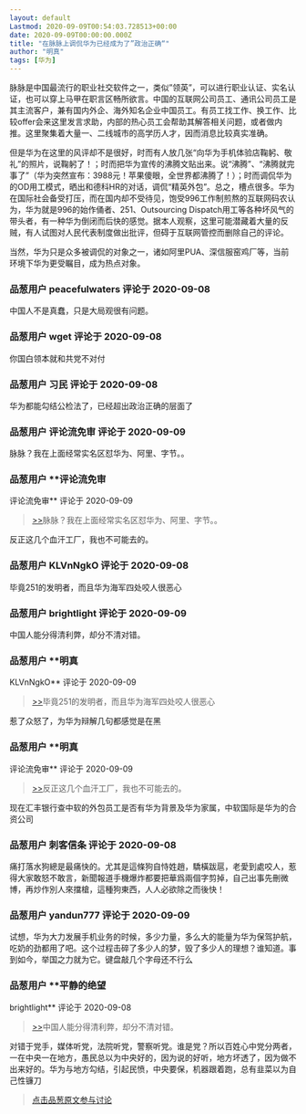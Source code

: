 ```yaml
---
layout: default
Lastmod: 2020-09-09T00:54:03.728513+00:00
date: 2020-09-09T00:00:00.000Z
title: "在脉脉上调侃华为已经成为了”政治正确“"
author: "明真"
tags: [华为]
---
```


脉脉是中国最流行的职业社交软件之一，类似”领英”，可以进行职业认证、实名认证，也可以穿上马甲在职言区畅所欲言。中国的互联网公司员工、通讯公司员工是其主流客户，兼有国内外企、海外知名企业中国员工。有员工找工作、换工作、比较offer会来这里发言求助，内部的热心员工会帮助其解答相关问题，或者做内推。这里聚集着大量一、二线城市的高学历人才，因而消息比较真实准确。  
  
但是华为在这里的风评却不是很好，时而有人放几张“向华为手机体验店鞠躬、敬礼”的照片，说鞠躬了！；时而把华为宣传的沸腾文贴出来。说“沸腾”、“沸腾就完事了”（华为突然宣布：3988元！苹果傻眼，全世界都沸腾了！）；时而调侃华为的OD用工模式，晒出和德科HR的对话，调侃“精英外包”。总之，槽点很多。华为在国际社会备受打压，而在国内却不受待见，饱受996工作制煎熬的互联网码农认为，华为就是996的始作俑者、251、Outsourcing Dispatch用工等各种坏风气的带头者，有一种华为倒闭而后快的感觉。据本人观察，这里可能潜藏着大量的反贼，有人试图对人民代表制度做出批评，但碍于互联网管控而删除自己的评论。  
  
当然，华为只是众多被调侃的对象之一，诸如阿里PUA、深信服窑鸡厂等，当前环境下华为更受瞩目，成为热点对象。

            
### 品葱用户 **peacefulwaters** 评论于 2020-09-08
        
中国人不是真蠢，只是大局观很有问题。
        


            
### 品葱用户 **wget** 评论于 2020-09-08
        
你国白领本就和共党不对付
        


            
### 品葱用户 **习民** 评论于 2020-09-08
        
华为都能勾结公检法了，已经超出政治正确的层面了
        


            
### 品葱用户 **评论流免审** 评论于 2020-09-09
        
脉脉？我在上面经常实名区怼华为、阿里、字节。。
        


            
### 品葱用户 **评论流免审 
评论流免审** 评论于 2020-09-09
        
> [\>>]( "/article/item_id-492017#")脉脉？我在上面经常实名区怼华为、阿里、字节。。

  
反正这几个血汗工厂，我也不可能去的。
        


            
### 品葱用户 **KLVnNgkO** 评论于 2020-09-08
        
毕竟251的发明者，而且华为海军四处咬人很恶心
        


            
### 品葱用户 **brightlight** 评论于 2020-09-09
        
中国人能分得清利弊，却分不清对错。
        


            
### 品葱用户 **明真 
KLVnNgkO** 评论于 2020-09-09
        
> [\>>]( "/article/item_id-492021#")毕竟251的发明者，而且华为海军四处咬人很恶心

  
  
惹了众怒了，为华为辩解几句都感觉是在黑
        


            
### 品葱用户 **明真 
评论流免审** 评论于 2020-09-09
        
> [\>>]( "/article/item_id-492018#")反正这几个血汗工厂，我也不可能去的。

  
  
现在汇丰银行查中软的外包员工是否有华为背景及华为家属，中软国际是华为的合资公司
        


            
### 品葱用户 **刺客信条** 评论于 2020-09-08
        
痛打落水狗總是最痛快的。尤其是這條狗自恃姓趙，驕橫跋扈，老愛到處咬人，惹得大家敢怒不敢言，新聞報道手機爆炸都要把華爲兩個字剪掉，自己出事先刪微博，再炒作別人來擋槍，這種狗東西，人人必欲除之而後快！
        


            
### 品葱用户 **yandun777** 评论于 2020-09-09
        
试想，华为大力发展手机业务的时候，多少力量，多么大的能量为华为保驾护航，吃奶的劲都用了吧。这个过程击碎了多少人的梦，毁了多少人的理想？谁知道。事到如今，举国之力就为它。键盘敲几个字母还不行么
        


            
### 品葱用户 **平静的绝望  
brightlight** 评论于 2020-09-08
        
> [\>>]( "/article/item_id-492024#")中国人能分得清利弊，却分不清对错。

  
  
对错于党手，媒体听党，法院听党，警察听党。谁是党？所以百姓心中党分两者，一在中央一在地方，愚民总以为中央好的，因为说的好听，地方坏透了，因为做不出来好的。华为与地方勾结，引起民愤，中央要保，机器跟着跑，总有韭菜以为自己性镰刀
        






> [点击品葱原文参与讨论](https://pincong.rocks/article/23874)

